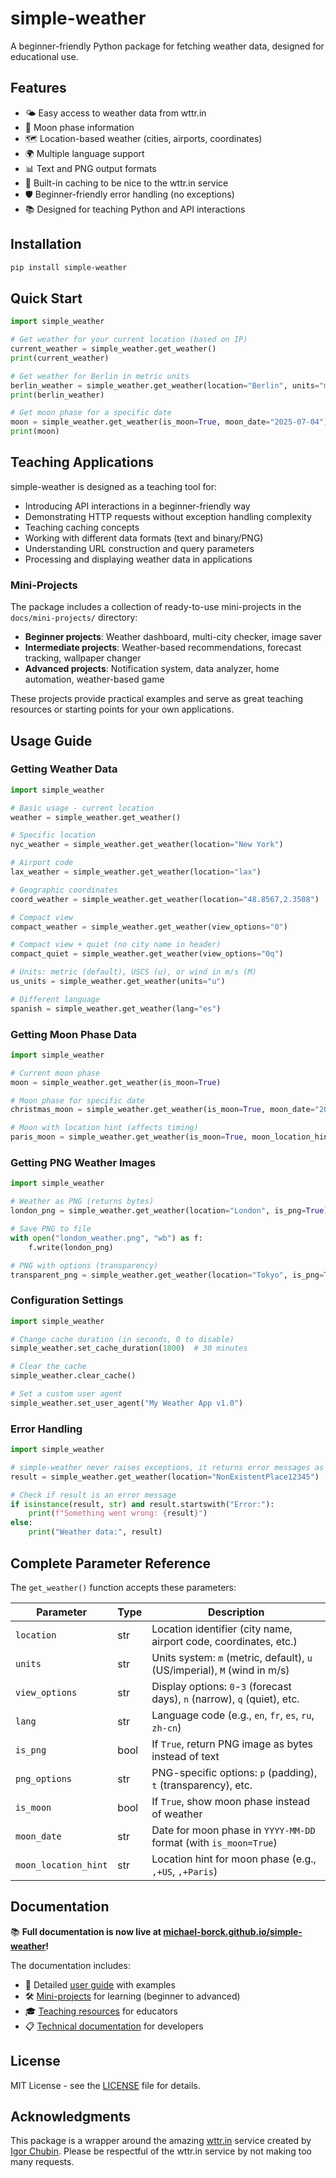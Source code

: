 # simple-weather

A beginner-friendly Python package for fetching weather data, designed for educational use.

## Features

- 🌤️ Easy access to weather data from wttr.in
- 🌙 Moon phase information
- 🗺️ Location-based weather (cities, airports, coordinates)
- 🌍 Multiple language support
- 📊 Text and PNG output formats
- 🚀 Built-in caching to be nice to the wttr.in service
- 🛡️ Beginner-friendly error handling (no exceptions)
- 📚 Designed for teaching Python and API interactions

## Installation

```bash
pip install simple-weather
```

## Quick Start

```python
import simple_weather

# Get weather for your current location (based on IP)
current_weather = simple_weather.get_weather()
print(current_weather)

# Get weather for Berlin in metric units
berlin_weather = simple_weather.get_weather(location="Berlin", units="m")
print(berlin_weather)

# Get moon phase for a specific date
moon = simple_weather.get_weather(is_moon=True, moon_date="2025-07-04")
print(moon)
```

## Teaching Applications

simple-weather is designed as a teaching tool for:

- Introducing API interactions in a beginner-friendly way
- Demonstrating HTTP requests without exception handling complexity
- Teaching caching concepts
- Working with different data formats (text and binary/PNG)
- Understanding URL construction and query parameters
- Processing and displaying weather data in applications

### Mini-Projects

The package includes a collection of ready-to-use mini-projects in the `docs/mini-projects/` directory:

- **Beginner projects**: Weather dashboard, multi-city checker, image saver
- **Intermediate projects**: Weather-based recommendations, forecast tracking, wallpaper changer
- **Advanced projects**: Notification system, data analyzer, home automation, weather-based game

These projects provide practical examples and serve as great teaching resources or starting points for your own applications.

## Usage Guide

### Getting Weather Data

```python
import simple_weather

# Basic usage - current location
weather = simple_weather.get_weather()

# Specific location
nyc_weather = simple_weather.get_weather(location="New York")

# Airport code
lax_weather = simple_weather.get_weather(location="lax")

# Geographic coordinates
coord_weather = simple_weather.get_weather(location="48.8567,2.3508")

# Compact view
compact_weather = simple_weather.get_weather(view_options="0")

# Compact view + quiet (no city name in header)
compact_quiet = simple_weather.get_weather(view_options="0q")

# Units: metric (default), USCS (u), or wind in m/s (M)
us_units = simple_weather.get_weather(units="u")

# Different language
spanish = simple_weather.get_weather(lang="es")
```

### Getting Moon Phase Data

```python
import simple_weather

# Current moon phase
moon = simple_weather.get_weather(is_moon=True)

# Moon phase for specific date
christmas_moon = simple_weather.get_weather(is_moon=True, moon_date="2025-12-25")

# Moon with location hint (affects timing)
paris_moon = simple_weather.get_weather(is_moon=True, moon_location_hint=",+Paris")
```

### Getting PNG Weather Images

```python
import simple_weather

# Weather as PNG (returns bytes)
london_png = simple_weather.get_weather(location="London", is_png=True)

# Save PNG to file
with open("london_weather.png", "wb") as f:
    f.write(london_png)

# PNG with options (transparency)
transparent_png = simple_weather.get_weather(location="Tokyo", is_png=True, png_options="t")
```

### Configuration Settings

```python
import simple_weather

# Change cache duration (in seconds, 0 to disable)
simple_weather.set_cache_duration(1800)  # 30 minutes

# Clear the cache
simple_weather.clear_cache()

# Set a custom user agent
simple_weather.set_user_agent("My Weather App v1.0")
```

### Error Handling

```python
import simple_weather

# simple-weather never raises exceptions, it returns error messages as strings
result = simple_weather.get_weather(location="NonExistentPlace12345")

# Check if result is an error message
if isinstance(result, str) and result.startswith("Error:"):
    print(f"Something went wrong: {result}")
else:
    print("Weather data:", result)
```

## Complete Parameter Reference

The `get_weather()` function accepts these parameters:

| Parameter | Type | Description |
|-----------|------|-------------|
| `location` | str | Location identifier (city name, airport code, coordinates, etc.) |
| `units` | str | Units system: `m` (metric, default), `u` (US/imperial), `M` (wind in m/s) |
| `view_options` | str | Display options: `0`-`3` (forecast days), `n` (narrow), `q` (quiet), etc. |
| `lang` | str | Language code (e.g., `en`, `fr`, `es`, `ru`, `zh-cn`) |
| `is_png` | bool | If `True`, return PNG image as bytes instead of text |
| `png_options` | str | PNG-specific options: `p` (padding), `t` (transparency), etc. |
| `is_moon` | bool | If `True`, show moon phase instead of weather |
| `moon_date` | str | Date for moon phase in `YYYY-MM-DD` format (with `is_moon=True`) |
| `moon_location_hint` | str | Location hint for moon phase (e.g., `,+US`, `,+Paris`) |

## Documentation

📚 **Full documentation is now live at [michael-borck.github.io/simple-weather](https://michael-borck.github.io/simple-weather/)!**

The documentation includes:
- 📘 Detailed [user guide](https://michael-borck.github.io/simple-weather/user-guide/) with examples
- 🛠️ [Mini-projects](https://michael-borck.github.io/simple-weather/mini-projects/README/) for learning (beginner to advanced)
- 🎓 [Teaching resources](https://michael-borck.github.io/simple-weather/teaching-guide/) for educators
- 📋 [Technical documentation](https://michael-borck.github.io/simple-weather/technical-doc/) for developers

## License

MIT License - see the [LICENSE](LICENSE) file for details.

## Acknowledgments

This package is a wrapper around the amazing [wttr.in](https://github.com/chubin/wttr.in) service created by [Igor Chubin](https://github.com/chubin). Please be respectful of the wttr.in service by not making too many requests.
